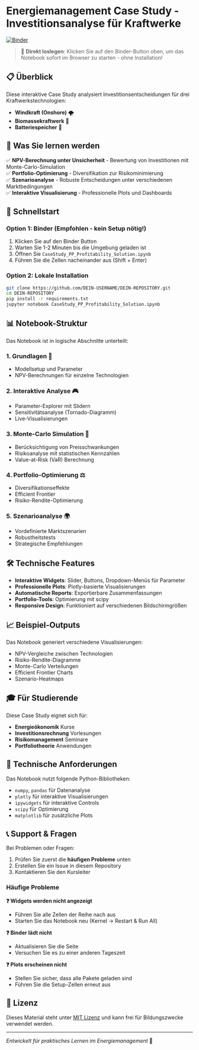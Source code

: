 # Energiemanagement Case Study - Investitionsanalyse für Kraftwerke

[![Binder](https://mybinder.org/badge_logo.svg)](https://mybinder.org/v2/gh/DEIN-USERNAME/DEIN-REPOSITORY/HEAD)

> 🚀 **Direkt loslegen**: Klicken Sie auf den Binder-Button oben, um das Notebook sofort im Browser zu starten - ohne Installation!

## 📋 Überblick

Diese interaktive Case Study analysiert Investitionsentscheidungen für drei Kraftwerkstechnologien:
- **Windkraft (Onshore)** 🌪️
- **Biomassekraftwerk** 🌱  
- **Batteriespeicher** 🔋

## 🎯 Was Sie lernen werden

✅ **NPV-Berechnung unter Unsicherheit** - Bewertung von Investitionen mit Monte-Carlo-Simulation  
✅ **Portfolio-Optimierung** - Diversifikation zur Risikominimierung  
✅ **Szenarioanalyse** - Robuste Entscheidungen unter verschiedenen Marktbedingungen  
✅ **Interaktive Visualisierung** - Professionelle Plots und Dashboards

## 🚀 Schnellstart

### Option 1: Binder (Empfohlen - kein Setup nötig!)
1. Klicken Sie auf den Binder Button
2. Warten Sie 1-2 Minuten bis die Umgebung geladen ist
3. Öffnen Sie `CaseStudy_PP_Profitability_Solution.ipynb`
4. Führen Sie die Zellen nacheinander aus (Shift + Enter)

### Option 2: Lokale Installation
```bash
git clone https://github.com/DEIN-USERNAME/DEIN-REPOSITORY.git
cd DEIN-REPOSITORY
pip install -r requirements.txt
jupyter notebook CaseStudy_PP_Profitability_Solution.ipynb
```

## 📊 Notebook-Struktur

Das Notebook ist in logische Abschnitte unterteilt:

### 1. **Grundlagen** 🔧
- Modellsetup und Parameter
- NPV-Berechnungen für einzelne Technologien

### 2. **Interaktive Analyse** 🎮
- Parameter-Explorer mit Slidern
- Sensitivitätsanalyse (Tornado-Diagramm)
- Live-Visualisierungen

### 3. **Monte-Carlo Simulation** 🎲
- Berücksichtigung von Preisschwankungen
- Risikoanalyse mit statistischen Kennzahlen
- Value-at-Risk (VaR) Berechnung

### 4. **Portfolio-Optimierung** ⚖️
- Diversifikationseffekte
- Efficient Frontier
- Risiko-Rendite-Optimierung

### 5. **Szenarioanalyse** 🌍
- Vordefinierte Marktszenarien
- Robustheitstests
- Strategische Empfehlungen

## 🛠️ Technische Features

- **Interaktive Widgets**: Slider, Buttons, Dropdown-Menüs für Parameter
- **Professionelle Plots**: Plotly-basierte Visualisierungen
- **Automatische Reports**: Exportierbare Zusammenfassungen
- **Portfolio-Tools**: Optimierung mit scipy
- **Responsive Design**: Funktioniert auf verschiedenen Bildschirmgrößen

## 📈 Beispiel-Outputs

Das Notebook generiert verschiedene Visualisierungen:
- NPV-Vergleiche zwischen Technologien
- Risiko-Rendite-Diagramme
- Monte-Carlo Verteilungen
- Efficient Frontier Charts
- Szenario-Heatmaps

## 🎓 Für Studierende

Diese Case Study eignet sich für:
- **Energieökonomik** Kurse
- **Investitionsrechnung** Vorlesungen  
- **Risikomanagement** Seminare
- **Portfoliotheorie** Anwendungen

## 🔧 Technische Anforderungen

Das Notebook nutzt folgende Python-Bibliotheken:
- `numpy`, `pandas` für Datenanalyse
- `plotly` für interaktive Visualisierungen
- `ipywidgets` für interaktive Controls
- `scipy` für Optimierung
- `matplotlib` für zusätzliche Plots

## 📞 Support & Fragen

Bei Problemen oder Fragen:
1. Prüfen Sie zuerst die **häufigen Probleme** unten
2. Erstellen Sie ein Issue in diesem Repository
3. Kontaktieren Sie den Kursleiter

### Häufige Probleme

**❓ Widgets werden nicht angezeigt**
- Führen Sie alle Zellen der Reihe nach aus
- Starten Sie das Notebook neu (Kernel → Restart & Run All)

**❓ Binder lädt nicht**
- Aktualisieren Sie die Seite
- Versuchen Sie es zu einer anderen Tageszeit

**❓ Plots erscheinen nicht**
- Stellen Sie sicher, dass alle Pakete geladen sind
- Führen Sie die Setup-Zellen erneut aus

## 📄 Lizenz

Dieses Material steht unter [MIT Lizenz](LICENSE) und kann frei für Bildungszwecke verwendet werden.

---

*Entwickelt für praktisches Lernen im Energiemanagement* 🌟
